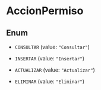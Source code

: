 

# AccionPermiso

## Enum


* `CONSULTAR` (value: `"Consultar"`)

* `INSERTAR` (value: `"Insertar"`)

* `ACTUALIZAR` (value: `"Actualizar"`)

* `ELIMINAR` (value: `"Eliminar"`)



